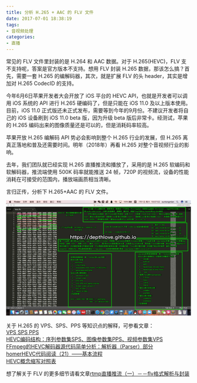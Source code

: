 ```yaml
---
title: 分析 H.265 + AAC 的 FLV 文件
date: 2017-07-01 18:38:19
tags:
- 音视频处理
categories:
- 直播
---
```


常见的 FLV 文件里封装的是 H.264 和 AAC 数据。对于 H.265(HEVC)，FLV 支不支持呢，答案是官方版本不支持。想用 FLV 封装 H.265 数据，那该怎么搞？首先，需要一套 H.265 的编解码器，其次，就是扩展 FLV 的头 header，其实是增加对 H.265 CodecID 的支持。

今年6月6日苹果开发者大会开放了 iOS 平台的 HEVC API，也就是开发者可以调用 iOS 系统的 API 进行 H.265 硬编码了，但是只能在 iOS 11.0 及以上版本使用。目前，iOS 11.0 正式版还未正式发布，需要等到今年的9月份。不建议开发者将自己的 iOS 设备刷到 iOS 11.0 beta 版，因为升级 beta 版后非常卡。经测试，苹果的 H.265 编码出来的图像质量还是可以的，但是消耗码率较高。

苹果开放 H.265 编解码 API 势必会影响到整个 H.265 行业的发展，但 H.265 离真正落地和普及还需要时间。明年（2018年）再看 H.265 对整个音视频行业的影响。

<!-- more -->

去年，我们团队就已经实现 H.265 直播推流和播放了，采用的是 H.265 软编码和软解码器，推流端使用 500K 码率就能推送 24 帧，720P 的视频流，设备的性能消耗在可接受的范围内，播放端画质相当清晰。

言归正传，分析下 H.265+AAC 的 FLV 文件。

![H.265+AAC的FLV](https://raw.githubusercontent.com/depthlove/depthloveBlog/master/source/images/analyse-h265-flv/analyse-h265-flv-00.jpg)

关于 H.265 的 VPS、SPS、PPS 等知识点的解释，可参看文章：  
[VPS SPS PPS](http://blog.csdn.net/u012868357/article/details/48974967)  
[HEVC编码结构：序列参数集SPS、图像参数集PPS、视频参数集VPS](http://blog.csdn.net/lin453701006/article/details/52797104)  
[FFmpeg的HEVC解码器源代码简单分析：解析器（Parser）部分](http://blog.csdn.net/leixiaohua1020/article/details/46412607)  
[homerHEVC代码阅读（21）——基本流程](http://blog.csdn.net/nb_vol_1/article/details/50210487)  
[HEVC概念缩写对照表](http://blog.csdn.net/lin453701006/article/details/52797415)

想了解关于 FLV 的更多细节请看文章[rtmp直播推流（一）－－flv格式解析与封装](https://depthlove.github.io/2015/11/13/flv-analysis-in-rtmp-live-play)
